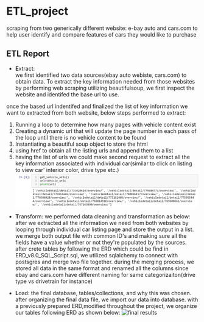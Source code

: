 # ETL_project
scraping from two generically different website: e-bay auto and cars.com to help user identify and compare features of cars they would like to purchase 

##  ETL Report

* **E**xtract:  
we first identified two data sources(ebay auto webiste, cars.com) to obtain data. 
To extract the key information needed from those websites by performing web scraping utilizing beautifulsoup, we first inspect the website and identifed the base url to use.

once the based url indentifed and finalized the list of key information we want to extracted from both website, below steps performed to extract:
1.  Running a loop to determine how many pages with vehicle content exist
2.  Creating a dynamic url that will update the page number in each pass of the loop until there is no vehicle content to be found
3. Instantiating a beautiful soup object to store the html 
4. using href to obtain all the listing urls and append them to a list
5. having the list of urls we could make second request to extract all the key information associated with individual car(similar to click on listing to view car' interior color, drive type etc.)
![request results](1.jpg)


* **T**ransform: we performed data cleaning and transformation as below:
 after we extracted all the information we need from both websites by looping through individual car listing page and store the output in a list.
 we merge both output file with common ID's and making sure all the fields have a value whether or not they're populated by the sources. 
 after crete tables by following the ERD which could be find in ERD_v8.0_SQL_Script.sql, we utilized sqlalchemy to connect with postsgres and merge two file together.
 during the merging process, we stored all data in the same format and renamed all the columns since ebay and cars.com have different naming for same categorizaiton(drive type vs drivetrain for instance) 


* **L**oad: the final database, tables/collections, and why this was chosen.
after organizing the final data file, we import our data into database.
with a previously prepared ERD,modified throughout the project, we organize our tables following ERD as shown below:
![final results](2.jpg)


